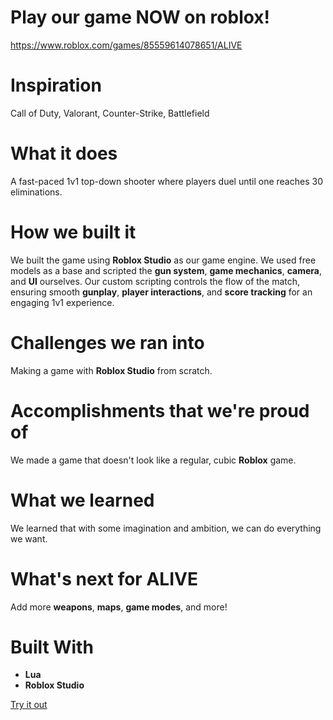 # Play our game NOW on roblox! 
https://www.roblox.com/games/85559614078651/ALIVE

# Inspiration
Call of Duty, Valorant, Counter-Strike, Battlefield

# What it does
A fast-paced 1v1 top-down shooter where players duel until one reaches 30 eliminations.

# How we built it
We built the game using **Roblox Studio** as our game engine. We used free models as a base and scripted the **gun system**, **game mechanics**, **camera**, and **UI** ourselves. Our custom scripting controls the flow of the match, ensuring smooth **gunplay**, **player interactions**, and **score tracking** for an engaging 1v1 experience.

# Challenges we ran into
Making a game with **Roblox Studio** from scratch.

# Accomplishments that we're proud of
We made a game that doesn't look like a regular, cubic **Roblox** game.

# What we learned
We learned that with some imagination and ambition, we can do everything we want.

# What's next for ALIVE
Add more **weapons**, **maps**, **game modes**, and more!

# Built With
- **Lua**
- **Roblox Studio**

[Try it out](#)
